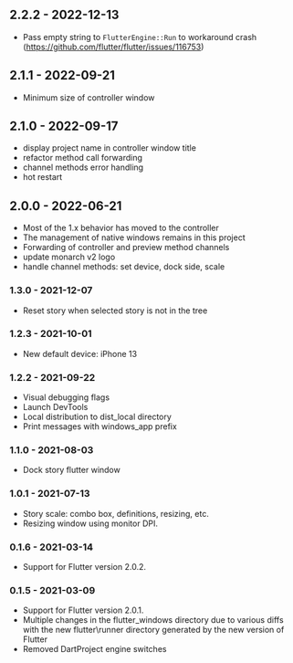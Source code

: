 ## 2.2.2 - 2022-12-13
- Pass empty string to `FlutterEngine::Run` to workaround crash
  (https://github.com/flutter/flutter/issues/116753)

## 2.1.1 - 2022-09-21
- Minimum size of controller window

## 2.1.0 - 2022-09-17
- display project name in controller window title
- refactor method call forwarding
- channel methods error handling
- hot restart

## 2.0.0 - 2022-06-21
- Most of the 1.x behavior has moved to the controller
- The management of native windows remains in this project
- Forwarding of controller and preview method channels
- update monarch v2 logo
- handle channel methods: set device, dock side, scale

### 1.3.0 - 2021-12-07
- Reset story when selected story is not in the tree

### 1.2.3 - 2021-10-01
- New default device: iPhone 13

### 1.2.2 - 2021-09-22
- Visual debugging flags
- Launch DevTools
- Local distribution to dist_local directory
- Print messages with windows_app prefix

### 1.1.0 - 2021-08-03
- Dock story flutter window

### 1.0.1 - 2021-07-13
- Story scale: combo box, definitions, resizing, etc.
- Resizing window using monitor DPI.

### 0.1.6 - 2021-03-14
- Support for Flutter version 2.0.2.

### 0.1.5 - 2021-03-09
- Support for Flutter version 2.0.1.
- Multiple changes in the flutter_windows directory due to various diffs with 
  the new flutter\runner directory generated by the new version of Flutter
- Removed DartProject engine switches
